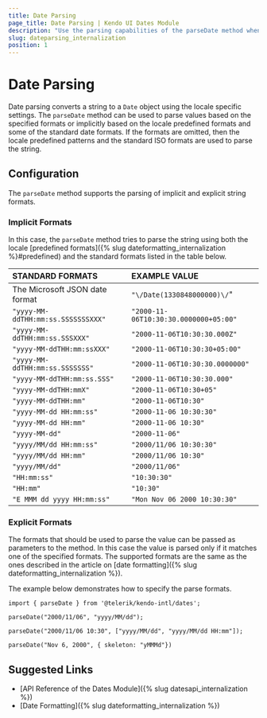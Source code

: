 ```yaml
---
title: Date Parsing
page_title: Date Parsing | Kendo UI Dates Module
description: "Use the parsing capabilities of the parseDate method when working with the Kendo UI Internationalization package."
slug: dateparsing_internalization
position: 1
---
```


# Date Parsing

Date parsing converts a string to a `Date` object using the locale specific settings. The `parseDate` method can be used to parse values based on the specified formats or implicitly based on the locale predefined formats and some of the standard date formats. If the formats are omitted, then the locale predefined patterns and the standard ISO formats are used to parse the string.

## Configuration

The `parseDate` method supports the parsing of implicit and explicit string formats.

### Implicit Formats

In this case, the `parseDate` method tries to parse the string using both the locale [predefined formats]({% slug dateformatting_internalization %}#predefined) and the standard formats listed in the table below.

| STANDARD FORMATS                   | EXAMPLE VALUE                         |
| :---                               | :---                                  |
| The Microsoft JSON date format     | `"\/Date(1330848000000)\/`"           |  
| `"yyyy-MM-ddTHH:mm:ss.SSSSSSSXXX"` | `"2000-11-06T10:30:30.0000000+05:00"` |
| `"yyyy-MM-ddTHH:mm:ss.SSSXXX"`     | `"2000-11-06T10:30:30.000Z"`          |
| `"yyyy-MM-ddTHH:mm:ssXXX"`         | `"2000-11-06T10:30:30+05:00"`         |
| `"yyyy-MM-ddTHH:mm:ss.SSSSSSS"`    | `"2000-11-06T10:30:30.0000000"`       |
| `"yyyy-MM-ddTHH:mm:ss.SSS"`        | `"2000-11-06T10:30:30.000"`           |
| `"yyyy-MM-ddTHH:mmX"`              | `"2000-11-06T10:30+05"`               |
| `"yyyy-MM-ddTHH:mm"`               | `"2000-11-06T10:30"`                  |
| `"yyyy-MM-dd HH:mm:ss"`            | `"2000-11-06 10:30:30"`               |
| `"yyyy-MM-dd HH:mm"`               | `"2000-11-06 10:30"`                  |
| `"yyyy-MM-dd"`                     | `"2000-11-06"`                        |
| `"yyyy/MM/dd HH:mm:ss"`            | `"2000/11/06 10:30:30"`               |
| `"yyyy/MM/dd HH:mm"`               | `"2000/11/06 10:30"`                  |
| `"yyyy/MM/dd"`                     | `"2000/11/06"`                        |
| `"HH:mm:ss"`                       | `"10:30:30"`                          |
| `"HH:mm"`                          | `"10:30"`                             |
| `"E MMM dd yyyy HH:mm:ss"`         | `"Mon Nov 06 2000 10:30:30"`          |

### Explicit Formats

The formats that should be used to parse the value can be passed as parameters to the method. In this case the value is parsed only if it matches one of the specified formats. The supported formats are the same as the ones described in the article on [date formatting]({% slug dateformatting_internalization %}).

The example below demonstrates how to specify the parse formats.

    import { parseDate } from '@telerik/kendo-intl/dates';

    parseDate("2000/11/06", "yyyy/MM/dd");

    parseDate("2000/11/06 10:30", ["yyyy/MM/dd", "yyyy/MM/dd HH:mm"]);

    parseDate("Nov 6, 2000", { skeleton: "yMMMd"})

## Suggested Links

* [API Reference of the Dates Module]({% slug datesapi_internalization %})
* [Date Formatting]({% slug dateformatting_internalization %})
